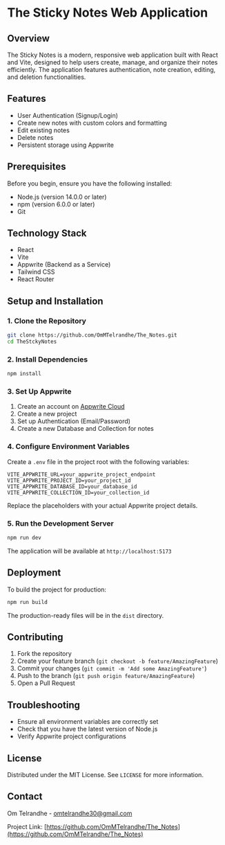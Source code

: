 # The Sticky Notes Web Application

## Overview

The Sticky Notes is a modern, responsive web application built with React and Vite, designed to help users create, manage, and organize their notes efficiently. The application features authentication, note creation, editing, and deletion functionalities.

## Features

- User Authentication (Signup/Login)
- Create new notes with custom colors and formatting
- Edit existing notes
- Delete notes
- Persistent storage using Appwrite

## Prerequisites

Before you begin, ensure you have the following installed:

- Node.js (version 14.0.0 or later)
- npm (version 6.0.0 or later)
- Git

## Technology Stack

- React
- Vite
- Appwrite (Backend as a Service)
- Tailwind CSS
- React Router

## Setup and Installation

### 1. Clone the Repository

```bash
git clone https://github.com/OmMTelrandhe/The_Notes.git
cd TheStckyNotes
```

### 2. Install Dependencies

```bash
npm install
```

### 3. Set Up Appwrite

1. Create an account on [Appwrite Cloud](https://cloud.appwrite.io/)
2. Create a new project
3. Set up Authentication (Email/Password)
4. Create a new Database and Collection for notes

### 4. Configure Environment Variables

Create a `.env` file in the project root with the following variables:

```
VITE_APPWRITE_URL=your_appwrite_project_endpoint
VITE_APPWRITE_PROJECT_ID=your_project_id
VITE_APPWRITE_DATABASE_ID=your_database_id
VITE_APPWRITE_COLLECTION_ID=your_collection_id
```

Replace the placeholders with your actual Appwrite project details.

### 5. Run the Development Server

```bash
npm run dev
```

The application will be available at `http://localhost:5173`

## Deployment

To build the project for production:

```bash
npm run build
```

The production-ready files will be in the `dist` directory.

## Contributing

1. Fork the repository
2. Create your feature branch (`git checkout -b feature/AmazingFeature`)
3. Commit your changes (`git commit -m 'Add some AmazingFeature'`)
4. Push to the branch (`git push origin feature/AmazingFeature`)
5. Open a Pull Request

## Troubleshooting

- Ensure all environment variables are correctly set
- Check that you have the latest version of Node.js
- Verify Appwrite project configurations

## License

Distributed under the MIT License. See `LICENSE` for more information.

## Contact

Om Telrandhe - omtelrandhe30@gmail.com

Project Link: [https://github.com/OmMTelrandhe/The_Notes](https://github.com/OmMTelrandhe/The_Notes)
